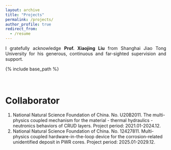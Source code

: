 ```yaml
---
layout: archive
title: "Projects"
permalink: /projects/
author_profile: true
redirect_from:
  - /resume
---
```


<div style="text-align: justify">

I gratefully acknowledge **Prof. Xiaojing Liu** from Shanghai Jiao Tong University for his generous, continuous and far-sighted supervision and support.

</div>

{% include base_path %}

<div style="height: 1.5em;"></div>

Collaborator
===
1. National Natural Science Foundation of China. No. U20B2011. The multi-physics coupled mechanism for the material - thermal hydraulics - neutronics behaviors of CRUD layers. Project period: 2021.01-2024.12.
2. National Natural Science Foundation of China. No. 12427811. Multi-physics coupled hardware-in-the-loop device for the corrosion-related unidentified deposit in PWR cores. Project period: 2025.01-2029.12.
